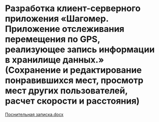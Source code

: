 # Разработка клиент-серверного приложения «Шагомер. Приложение отслеживания перемещения по GPS, реализующее запись информации в хранилище данных.» (Сохранение и редактирование понравившихся мест, просмотр мест других пользователей, расчет скорости и расстояния)

[Поснительная записка.docx](https://github.com/user-attachments/files/18654107/default.docx)
